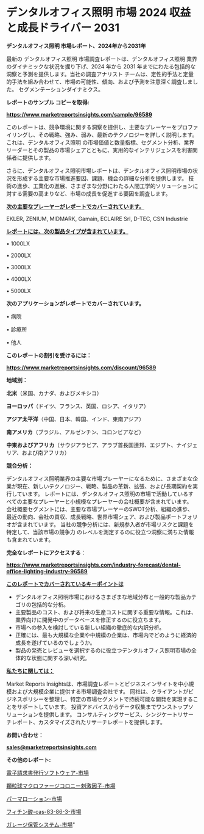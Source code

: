 # デンタルオフィス照明 市場 2024 収益と成長ドライバー 2031

<strong>デンタルオフィス照明 市場レポート、2024年から2031年</strong>

最新の デンタルオフィス照明 市場調査レポートは、デンタルオフィス照明 業界のダイナミックな状況を掘り下げ、2024 年から 2031 年までにわたる包括的な洞察と予測を提供します。当社の調査アナリスト チームは、定性的手法と定量的手法を組み合わせて、市場の可能性、傾向、および予測を注意深く調査しました。 セグメンテーションダイナミクス。



<strong>レポートのサンプル コピーを取得:</strong> <a href=https://www.marketreportsinsights.com/sample/96589>

<strong><u>https://www.marketreportsinsights.com/sample/96589</u></strong></a>

このレポートは、競争環境に関する洞察を提供し、主要なプレーヤーをプロファイリングし、その戦略、強み、弱み、最新のテクノロジーを詳しく説明します。 これは、デンタルオフィス照明 の市場価値と数量指標、セグメント分析、業界リーダーとその製品の市場シェアとともに、実用的なインテリジェンスを利害関係者に提供します。

さらに、デンタルオフィス照明市場レポートは、デンタルオフィス照明市場の状況を形成する主要な市場推進要因、課題、機会の詳細な分析を提供します。 技術の進歩、工業化の進展、さまざまな分野にわたる人間工学的ソリューションに対する需要の高まりなど、市場の成長を促進する要因を調査します。



<strong><u>次の主要なプレーヤーがレポートでカバーされています。</u></strong>

EKLER, ZENIUM, MIDMARK, Gamain, ECLAIRE Srl, D-TEC, CSN Industrie



<strong><u><b>レポートには、次の製品タイプが含まれています。</b></u></strong>

• 1000LX

• 2000LX

• 3000LX

• 4000LX

• 5000LX



<strong><b>次のアプリケーションがレポートでカバーされています。</b></strong>

• 病院

• 診療所

• 他人



<strong><b>このレポートの割引を受けるには：</b></strong><a href=https://www.marketreportsinsights.com/discount/96589>

<strong><u>https://www.marketreportsinsights.com/discount/96589</u></strong></a>



<strong>地域別：</strong>



<strong>北米</strong>（米国、カナダ、およびメキシコ）



<strong>ヨーロッパ</strong>（ドイツ、フランス、英国、ロシア、イタリア）



<strong>アジア太平洋</strong>（中国、日本、韓国、インド、東南アジア）



<strong>南アメリカ</strong>（ブラジル、アルゼンチン、コロンビアなど）



<strong>中東およびアフリカ</strong>（サウジアラビア、アラブ首長国連邦、エジプト、ナイジェリア、および南アフリカ）



<strong>競合分析：</strong>

デンタルオフィス照明業界の主要な市場プレーヤーになるために、さまざまな企業が現在、新しいテクノロジー、戦略、製品の革新、拡張、および長期契約を実行しています。 レポートには、デンタルオフィス照明の市場で活動しているすべての主要なプレーヤーと小規模なプレーヤーの会社概要が含まれています。 会社概要セグメントには、主要な市場プレーヤーのSWOT分析、組織の進歩、最近の動向、会社の買収、成長戦略、世界市場シェア、および製品ポートフォリオが含まれています。 当社の競争分析には、新規参入者が市場リスクと課題を特定して、当該市場の競争力 のレベルを測定するのに役立つ洞察に満ちた情報も含まれています。



<strong>完全なレポートにアクセスする</strong>：

<a href=https://www.marketreportsinsights.com/industry-forecast/dental-office-lighting-industry-96589>

<strong><u>https://www.marketreportsinsights.com/industry-forecast/dental-office-lighting-industry-96589</u></strong></a>



<strong><u><b>このレポートでカバーされているキーポイントは</b></u></strong>
<ul>
  <li>デンタルオフィス照明市場におけるさまざまな地域分布と一般的な製品カテゴリの包括的な分析。</li>
  <li>主要製品のコスト、および将来の生産コストに関する重要な情報。これは、業界向けに開発中のデータベースを修正するのに役立ちます。</li>
  <li>市場への参入を検討している新しい組織の徹底的な内訳分析。</li>
  <li>正確には、最も大規模な企業や中規模の企業は、市場内でどのように経済的成長を遂げているのでしょうか。</li>
  <li>製品の発売とレビューを選択するのに役立つデンタルオフィス照明市場の全体的な状態に関する深い研究。</li>
</ul>


<strong><u><b>私たちに関しては：</b></u></strong>

Market Reports Insightsは、市場調査レポートとビジネスインサイトを中小規模および大規模企業に提供する市場調査会社です。 同社は、クライアントがビジネスポリシーを整理し、特定の市場セグメントで持続可能な開発を実現することをサポートしています。 投資アドバイスからデータ収集までワンストップソリューションを提供します。 コンサルティングサービス、シンジケートリサーチレポート、カスタマイズされたリサーチレポートを提供します。



<strong><b>お問い合わせ</b></strong>：

<a href=mailto:sales@marketreportsinsights.com>

<strong><u>sales@marketreportsinsights.com</u></strong></a>



<strong>その他のレポート:</strong>

<a href=https://www.linkedin.com/pulse/電子請求書発行ソフトウェア-市場-2023-収益と成長ドライバー-2030-al5xf/>電子請求書発行ソフトウェア-市場</a>

<a href=https://www.linkedin.com/pulse/顆粒球マクロファージコロニー刺激因子-市場-2023-swot-分析と成長率-etjvf/>顆粒球マクロファージコロニー刺激因子-市場</a>

<a href=https://www.linkedin.com/pulse/パーマローション-市場-2023-総利益と主要ベンダー-2030-consumer-connection-collective-360-nrwof/>パーマローション-市場</a>

<a href=https://www.linkedin.com/pulse/フィチン酸-cas-83-86-3-市場-2023-新興市場-将来の動向と市場需要-h84tf/>フィチン酸-cas-83-86-3-市場</a>

<a href=https://www.linkedin.com/pulse/ガレージ保管システム-市場-2023-最新の-cagr-および成長分析-lnajf/>ガレージ保管システム-市場</a>"
